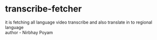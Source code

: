 # transcribe-fetcher
it is fetching all language video transcribe and also translate in to regional language
<br>
author - Nirbhay Poyam
